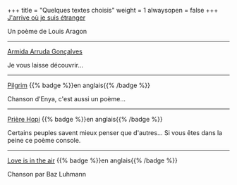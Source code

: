 +++
title = "Quelques textes choisis"
weight = 1
alwaysopen = false
+++
[J'arrive où je suis étranger](aragon)

Un poème de Louis Aragon

---

[Armida Arruda Gonçalves](goncalves)

Je vous laisse découvrir...

---
[Pilgrim](pilgrim) {{% badge %}}en anglais{{% /badge %}}

Chanson d'Enya, c'est aussi un poème...

---
[Prière Hopi](hopi_prayer) {{% badge %}}en anglais{{% /badge %}}

Certains peuples savent mieux penser que d'autres... Si vous êtes dans la peine ce poème console.

---
[Love is in the air](love_in_air) {{% badge %}}en anglais{{% /badge %}}

Chanson par Baz Luhmann

